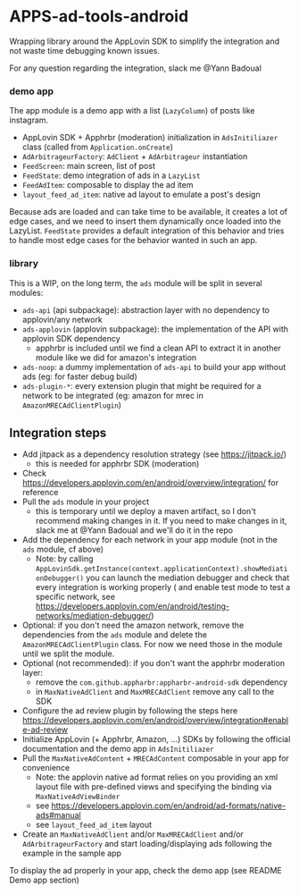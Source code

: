 # APPS-ad-tools-android

Wrapping library around the AppLovin SDK to simplify the integration and not waste time debugging
known issues.

For any question regarding the integration, slack me @Yann Badoual

### demo app

The app module is a demo app with a list (`LazyColumn`) of posts like instagram.

* AppLovin SDK + Apphrbr (moderation) initialization in `AdsInitiliazer` class (called
  from `Application.onCreate`)
* `AdArbitrageurFactory`: `AdClient` + `AdArbitrageur` instantiation
* `FeedScreen`: main screen, list of post
* `FeedState`: demo integration of ads in a `LazyList`
* `FeedAdItem`: composable to display the ad item
* `layout_feed_ad_item`: native ad layout to emulate a post's design

Because ads are loaded and can take time to be available, it creates a lot of edge cases, and we
need to insert them dynamically once loaded into the LazyList. `FeedState` provides a default
integration of this behavior and tries to handle most edge cases for the behavior wanted in such an
app.

### library

This is a WIP, on the long term, the `ads` module will be split in several modules:

* `ads-api` (api subpackage): abstraction layer with no dependency to applovin/any network
* `ads-applovin` (applovin subpackage): the implementation of the API with applovin SDK dependency
    * apphrbr is included until we find a clean API to extract it in another module like we did for
      amazon's integration
* `ads-noop`: a dummy implementation of `ads-api` to build your app without ads (eg: for faster
  debug build)
* `ads-plugin-*`: every extension plugin that might be required for a network to be integrated (eg:
  amazon for mrec in `AmazonMRECAdClientPlugin`)

## Integration steps

* Add jitpack as a dependency resolution strategy (see https://jitpack.io/)
    * this is needed for apphrbr SDK (moderation)
* Check https://developers.applovin.com/en/android/overview/integration/ for reference
* Pull the `ads` module in your project
    * this is temporary until we deploy a maven artifact, so I don't recommend making changes in it.
      If you need to make changes in it, slack me at @Yann Badoual and we'll do it in the repo
* Add the dependency for each network in your app module (not in the `ads` module, cf above)
    * Note: by calling `AppLovinSdk.getInstance(context.applicationContext).showMediationDebugger()`
      you can launch the mediation debugger and check that every integration is working properly (
      and enable test mode to test a specific network,
      see https://developers.applovin.com/en/android/testing-networks/mediation-debugger/)
* Optional: if you don't need the amazon network, remove the dependencies from the `ads` module and
  delete the `AmazonMRECAdClientPlugin` class. For now we need those in the module until we split
  the module.
* Optional (not recommended): if you don't want the apphrbr moderation layer:
    * remove the `com.github.appharbr:appharbr-android-sdk` dependency
    * in `MaxNativeAdClient` and `MaxMRECAdClient` remove any call to the SDK
* Configure the ad review plugin by following the steps
  here https://developers.applovin.com/en/android/overview/integration#enable-ad-review
* Initialize AppLovin (+ Apphrbr, Amazon, ...) SDKs by following the official documentation and the
  demo app in `AdsInitiliazer`
* Pull the `MaxNativeAdContent` + `MRECAdContent` composable in your app for convenience
    * Note: the applovin native ad format relies on you providing an xml layout file with
      pre-defined views and specifying the binding via `MaxNativeAdViewBinder`
    * see https://developers.applovin.com/en/android/ad-formats/native-ads#manual
    * see `layout_feed_ad_item` layout
* Create an `MaxNativeAdClient` and/or `MaxMRECAdClient` and/or `AdArbitrageurFactory` and start
  loading/displaying ads following the example in the sample app

To display the ad properly in your app, check the demo app (see README Demo app section)
